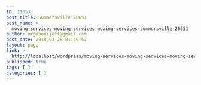 ```yaml
---
ID: 11353
post_title: Summersville 26651
post_name: >
  moving-services-moving-services-moving-services-summersville-26651
author: mrgabonijeff@gmail.com
post_date: 2018-03-28 01:49:52
layout: page
link: >
  http://localhost/wordpress/moving-services-moving-services-moving-services-summersville-26651/
published: true
tags: [ ]
categories: [ ]
---
```

